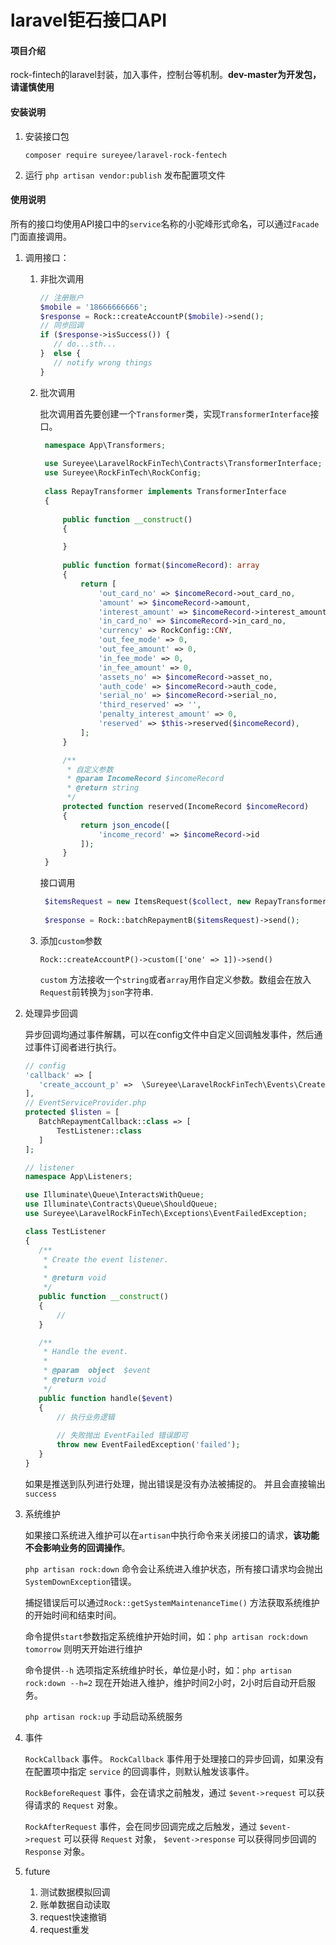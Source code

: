 # laravel钜石接口API

#### 项目介绍

rock-fintech的laravel封装，加入事件，控制台等机制。**dev-master为开发包，请谨慎使用**


#### 安装说明

1. 安装接口包
    
    `composer require sureyee/laravel-rock-fentech`
    
2. 运行 `php artisan vendor:publish` 发布配置项文件

#### 使用说明

所有的接口均使用API接口中的`service`名称的小驼峰形式命名，可以通过`Facade`门面直接调用。

1. 调用接口：

    1. 非批次调用
        ```php
       // 注册账户
       $mobile = '18666666666';
       $response = Rock::createAccountP($mobile)->send();
       // 同步回调
       if ($response->isSuccess()) {
           // do...sth...
       }  else {
           // notify wrong things
       }
        ```
        
    2. 批次调用
    
        批次调用首先要创建一个`Transformer`类，实现`TransformerInterface`接口。
        
       ```php
        namespace App\Transformers;
        
        use Sureyee\LaravelRockFinTech\Contracts\TransformerInterface;
        use Sureyee\RockFinTech\RockConfig;
        
        class RepayTransformer implements TransformerInterface
        {
        
            public function __construct()
            {

            }
        
            public function format($incomeRecord): array
            {
                return [
                    'out_card_no' => $incomeRecord->out_card_no,
                    'amount' => $incomeRecord->amount,
                    'interest_amount' => $incomeRecord->interest_amount,
                    'in_card_no' => $incomeRecord->in_card_no,
                    'currency' => RockConfig::CNY,
                    'out_fee_mode' => 0,
                    'out_fee_amount' => 0,
                    'in_fee_mode' => 0,
                    'in_fee_amount' => 0,
                    'assets_no' => $incomeRecord->asset_no,
                    'auth_code' => $incomeRecord->auth_code,
                    'serial_no' => $incomeRecord->serial_no,
                    'third_reserved' => '',
                    'penalty_interest_amount' => 0,
                    'reserved' => $this->reserved($incomeRecord),
                ];
            }

            /**
             * 自定义参数
             * @param IncomeRecord $incomeRecord
             * @return string
             */
            protected function reserved(IncomeRecord $incomeRecord)
            {
                return json_encode([
                    'income_record' => $incomeRecord->id
                ]);
            }
        }  
       ```
       
       接口调用
       
       ```php
        $itemsRequest = new ItemsRequest($collect, new RepayTransformer);
        
        $response = Rock::batchRepaymentB($itemsRequest)->send();
        ```     
    
    3. 添加`custom`参数
    
        `Rock::createAccountP()->custom(['one' => 1])->send()`
        
        `custom` 方法接收一个`string`或者`array`用作自定义参数。数组会在放入`Request`前转换为`json`字符串.
       
2. 处理异步回调

    异步回调均通过事件解耦，可以在config文件中自定义回调触发事件，然后通过事件订阅者进行执行。

    ```php
   // config
   'callback' => [
       'create_account_p' =>  \Sureyee\LaravelRockFinTech\Events\CreateAccountCallback::class,
   ],
    // EventServiceProvider.php
   protected $listen = [
       BatchRepaymentCallback::class => [
           TestListener::class
       ]
   ];

    // listener
   namespace App\Listeners;
   
   use Illuminate\Queue\InteractsWithQueue;
   use Illuminate\Contracts\Queue\ShouldQueue;
   use Sureyee\LaravelRockFinTech\Exceptions\EventFailedException;
   
   class TestListener
   {
       /**
        * Create the event listener.
        *
        * @return void
        */
       public function __construct()
       {
           //
       }
   
       /**
        * Handle the event.
        *
        * @param  object  $event
        * @return void
        */
       public function handle($event)
       {
           // 执行业务逻辑
        
           // 失败抛出 EventFailed 错误即可
           throw new EventFailedException('failed');
       }
   }
    ```
    如果是推送到队列进行处理，抛出错误是没有办法被捕捉的。
    并且会直接输出`success`
    
3. 系统维护

    如果接口系统进入维护可以在`artisan`中执行命令来关闭接口的请求，**该功能不会影响业务的回调操作**。
    
    `php artisan rock:down` 命令会让系统进入维护状态，所有接口请求均会抛出`SystemDownException`错误。
    
    捕捉错误后可以通过`Rock::getSystemMaintenanceTime()` 方法获取系统维护的开始时间和结束时间。
    
    命令提供`start`参数指定系统维护开始时间，如：`php artisan rock:down tomorrow` 则明天开始进行维护
    
    命令提供`--h` 选项指定系统维护时长，单位是小时，如：`php artisan rock:down --h=2` 现在开始进入维护，维护时间2小时，2小时后自动开启服务。
    
    `php artisan rock:up` 手动启动系统服务

4. 事件

     `RockCallback` 事件。 `RockCallback` 事件用于处理接口的异步回调，如果没有在配置项中指定 `service` 的回调事件，则默认触发该事件。
     
     `RockBeforeRequest` 事件，会在请求之前触发，通过 `$event->request` 可以获得请求的 `Request` 对象。
     
     `RockAfterRequest` 事件，会在同步回调完成之后触发，通过 `$event->request` 可以获得 `Request` 对象， `$event->response` 可以获得同步回调的 `Response` 对象。
    
5. future
    1. 测试数据模拟回调
    2. 账单数据自动读取
    3. request快速撤销
    4. request重发
